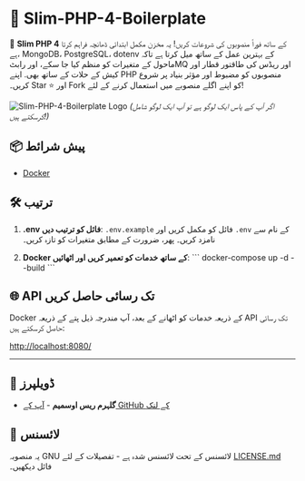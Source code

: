 # 🚀 Slim-PHP-4-Boilerplate

🚀 **Slim PHP 4** کے ساتھ فوراً منصوبوں کی شروعات کریں! یہ مخزن مکمل ابتدائی ڈھانچہ فراہم کرتا ہے، MongoDB، PostgreSQL، dotenv کے بہترین عمل کے ساتھ میل کرتا ہے تاکہ ماحول کے متغیرات کو منظم کیا جا سکے، اور رابٹMQ اور ریڈس کی طاقتور قطار اور کیش کے حلات کے ساتھ بھی. اپنے PHP منصوبوں کو مضبوط اور مؤثر بنیاد پر شروع کریں۔ Star ⭐ اور Fork کو اپنے اگلے منصوبے میں استعمال کرنے کے لئے!

![Slim-PHP-4-Boilerplate Logo](https://avatars.githubusercontent.com/u/18685227?v=4) 
*(اگر آپ کے پاس ایک لوگو ہے تو آپ ایک لوگو شامل کرسکتے ہیں!)*

## 📦 پیش شرائط

- [Docker](https://www.docker.com/get-started)

## 🛠️ ترتیب

1. **.env فائل کو ترتیب دیں**: `.env.example` فائل کو مکمل کریں اور `.env` کے نام سے نامزد کریں۔ پھر، ضرورت کے مطابق متغیرات کو تازہ کریں۔

2. **Docker کے ساتھ خدمات کو تعمیر کریں اور اٹھائیں**:
\```
docker-compose up -d --build
\```

## 🌐 API تک رسائی حاصل کریں

Docker کے ذریعہ خدمات کو اٹھانے کے بعد، آپ مندرجہ ذیل پتے کے ذریعہ API تک رسائی حاصل کرسکتے ہیں:

[http://localhost:8080/](http://localhost:8080/)

---

## 🤖 ڈویلپرز

- **گلہرم ریس اوسمیم** - [آپ کے GitHub کے لنک](https://github.com/guilhermeosmium)

## 📄 لائسنس

یہ منصوبہ GNU لائسنس کے تحت لائسنس شدہ ہے - تفصیلات کے لئے [LICENSE.md](LICENSE.md) فائل دیکھیں۔
